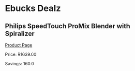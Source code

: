 
# Ebucks Dealz
## Philips SpeedTouch ProMix Blender with Spiralizer
[Product Page](https://www.ebucks.com/web/shop/productSelected.do?prodId=1165772147&catId=704987863)

Price: R1639.00

Savings: 160.0


	